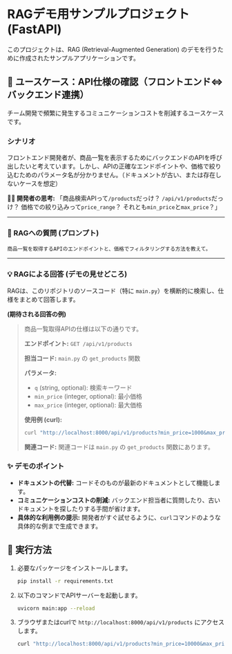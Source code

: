 # RAGデモ用サンプルプロジェクト (FastAPI)

このプロジェクトは、RAG (Retrieval-Augmented Generation) のデモを行うために作成されたサンプルアプリケーションです。

## 🎯 ユースケース：API仕様の確認（フロントエンド⇔バックエンド連携）

チーム開発で頻繁に発生するコミュニケーションコストを削減するユースケースです。

### シナリオ

フロントエンド開発者が、商品一覧を表示するためにバックエンドのAPIを呼び出したいと考えています。しかし、APIの正確なエンドポイントや、価格で絞り込むためのパラメータ名が分かりません。（ドキュメントが古い、または存在しないケースを想定）

**👨‍💻 開発者の思考:**
「商品検索APIって`/products`だっけ？ `/api/v1/products`だっけ？ 価格での絞り込みって`price_range`？ それとも`min_price`と`max_price`？」

---

### 🤖 RAGへの質問 (プロンプト)

```
商品一覧を取得するAPIのエンドポイントと、価格でフィルタリングする方法を教えて。
```

---

### 💡 RAGによる回答 (デモの見せどころ)

RAGは、このリポジトリのソースコード（特に `main.py`）を横断的に検索し、仕様をまとめて回答します。

**(期待される回答の例)**

> 商品一覧取得APIの仕様は以下の通りです。
>
> **エンドポイント:** `GET /api/v1/products`
>
> **担当コード:** `main.py` の `get_products` 関数
>
> **パラメータ:**
> - `q` (string, optional): 検索キーワード
> - `min_price` (integer, optional): 最小価格
> - `max_price` (integer, optional): 最大価格
>
> **使用例 (curl):**
> ```bash
> curl "http://localhost:8000/api/v1/products?min_price=1000&max_price=20000"
> ```
>
> **関連コード:**
> 関連コードは `main.py` の `get_products` 関数にあります。

### ✨ デモのポイント

*   **ドキュメントの代替:** コードそのものが最新のドキュメントとして機能します。
*   **コミュニケーションコストの削減:** バックエンド担当者に質問したり、古いドキュメントを探したりする手間が省けます。
*   **具体的な利用例の提示:** 開発者がすぐ試せるように、`curl`コマンドのような具体的な例まで生成できます。

## 🚀 実行方法

1.  必要なパッケージをインストールします。
    ```bash
    pip install -r requirements.txt
    ```

2.  以下のコマンドでAPIサーバーを起動します。
    ```bash
    uvicorn main:app --reload
    ```

3.  ブラウザまたはcurlで `http://localhost:8000/api/v1/products` にアクセスします。
    ```bash
    curl "http://localhost:8000/api/v1/products?min_price=10000&max_price=50000"
    ```
